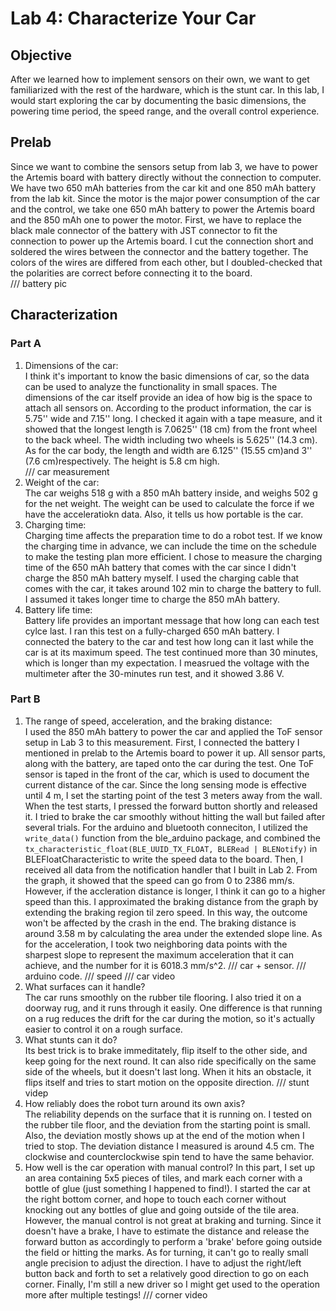 # Lab 4: Characterize Your Car

## Objective
After we learned how to implement sensors on their own, we want to get familiarized with the rest of the hardware, which is the stunt car. In this lab, I would start exploring the car by documenting the basic dimensions, the powering time period, the speed range, and the overall control experience.  

## Prelab
Since we want to combine the sensors setup from lab 3, we have to power the Artemis board with battery directly without the connection to computer. We have two 650 mAh batteries from the car kit and one 850 mAh battery from the lab kit. Since the motor is the major power consumption of the car and the control, we take one 650 mAh battery to power the Artemis board and the 850 mAh one to power the motor. First, we have to replace the black male connector of the battery with JST connector to fit the connection to power up the Artemis board. I cut the connection short and soldered the wires between the connector and the battery together. The colors of the wires are differed from each other, but I doubled-checked that the polarities are correct before connecting it to the board.  
  /// battery pic
  
## Characterization
### Part A
1. Dimensions of the car:  
I think it's important to know the basic dimensions of car, so the data can be used to analyze the functionality in small spaces. The dimensions of the car itself provide an idea of how big is the space to attach all sensors on. According to the product information, the car is 5.75'' wide and 7.15'' long. I checked it again with a tape measure, and it showed that the longest length is 7.0625'' (18 cm) from the front wheel to the back wheel. The width including two wheels is 5.625'' (14.3 cm). As for the car body, the length and width are 6.125'' (15.55 cm)and 3'' (7.6 cm)respectively. The height is 5.8 cm high.  
/// car measurement
2. Weight of the car:  
The car weighs 518 g with a 850 mAh battery inside, and weighs 502 g for the net weight. The weight can be used to calculate the force if we have the acceleratiokn data. Also, it tells us how portable is the car.
3. Charging time:  
Charging time affects the preparation time to do a robot test. If we know the charging time in advance, we can include the time on the schedule to make the testing plan more efficient. I chose to measure the charging time of the 650 mAh battery that comes with the car since I didn't charge the 850 mAh battery myself. I used the charging cable that comes with the car, it takes around 102 min to charge the battery to full. I assumed it takes longer time to charge the 850 mAh battery. 
4. Battery life time:  
Battery life provides an important message that how long can each test cylce last. I ran this test on a fully-charged 650 mAh battery. I connected the batery to the car and test how long can it last while the car is at its maximum speed. The test continued more than 30 minutes, which is longer than my expectation. I measrued the voltage with the multimeter after the 30-minutes run test, and it showed 3.86 V.  

### Part B
1. The range of speed, acceleration, and the braking distance:  
I used the 850 mAh battery to power the car and applied the ToF sensor setup in Lab 3 to this measurement. First, I connected the battery I mentioned in prelab to the Artemis board to power it up. All sensor parts, along with the battery, are taped onto the car during the test. One ToF sensor is taped in the front of the car, which is used to document the current distance of the car. Since the long sensing mode is effective until 4 m, I set the starting point of the test 3 meters away from the wall. When the test starts, I pressed the forward button shortly and released it. I tried to brake the car smoothly without hitting the wall but failed after several trials. 
  For the arduino and bluetooth conneciton, I utilized the ```write_data()``` function from the ble_arduino package, and combined the ```tx_characteristic_float(BLE_UUID_TX_FLOAT, BLERead | BLENotify)``` in BLEFloatCharacteristic to write the speed data to the board. Then, I received all data from the notification handler that I built in Lab 2. 
  From the graph, it showed that the speed can go from 0 to 2386 mm/s. However, if the accleration distance is longer, I think it can go to a higher speed than this. I approximated the braking distance from the graph by extending the braking region til zero speed. In this way, the outcome won't be affected by the crash in the end. The braking distance is around 3.58 m by calculating the area under the extended slope line. As for the acceleration, I took two neighboring data points with the sharpest slope to represent the maximum acceleration that it can achieve, and the number for it is 6018.3 mm/s^2. 
/// car + sensor. 
/// arduino code. 
/// speed
/// car video
2. What surfaces can it handle?  
The car runs smoothly on the rubber tile flooring. I also tried it on a doorway rug, and it runs through it easily. One difference is that running on a rug reduces the drift for the car during the motion, so it's actually easier to control it on a rough surface.
3. What stunts can it do?  
Its best trick is to brake immeditately, flip itself to the other side, and keep going for the next round. It can also ride specifically on the same side of the wheels, but it doesn't last long. When it hits an obstacle, it flips itself and tries to start motion on the opposite direction.
/// stunt videp
6. How reliably does the robot turn around its own axis?  
The reliability depends on the surface that it is running on. I tested on the rubber tile floor, and the deviation from the starting point is small. Also, the deviation mostly shows up at the end of the motion when I tried to stop. The deviation distance I measured is around 4.5 cm. The clockwise and counterclockwise spin tend to have the same behavior.
7. How well is the car operation with manual control?
In this part, I set up an area containing 5x5 pieces of tiles, and mark each corner with a bottle of glue (just something I happened to find!). I started the car at the right bottom corner, and hope to touch each corner without knocking out any bottles of glue and going outside of the tile area. However, the manual control is not great at braking and turning. Since it doesn't have a brake, I have to estimate the distance and release the forward button as accordingly to perform a 'brake' before going outside the field or hitting the marks. As for turning, it can't go to really small angle precision to adjust the direction. I have to adjust the right/left button back and forth to set a relatively good direction to go on each corner. Finally, I'm still a new driver so I might get used to the operation more after multiple testings!
/// corner video
